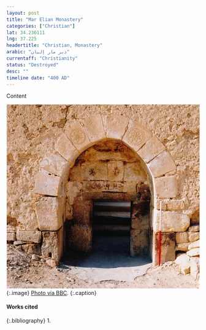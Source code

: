 ```yaml
---
layout: post
title: "Mar Elian Monastery"
categories: ["Christian"]
lat: 34.236111
lng: 37.225
headertitle: "Christian, Monastery"
arabic: "دير مار إليان"
currentaff: "Christianity"
status: "Destroyed"
desc: ""
timeline date: "400 AD"
---
```

Content

![Mar Elian Monastery](images/marelian.jpeg)
   {:.image}
[Photo via BBC](https://www.bbc.com/news/magazine-35725220).
   {:.caption}

#### Works cited

{:.bibliography}
1. 
